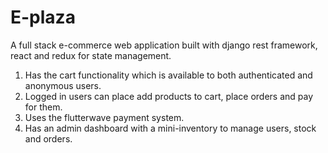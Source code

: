 # E-plaza
A full stack e-commerce web application built with django rest framework, react and redux for state management.

1. Has the cart functionality which is available to both authenticated and anonymous users. 
2. Logged in users can place add products to cart, place orders and pay for them.
3. Uses the flutterwave payment system.
4. Has an admin dashboard with a mini-inventory to manage users, stock and orders.
